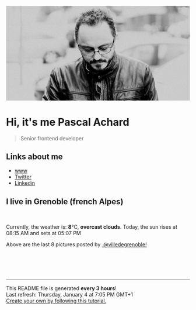 ![Pascal Achard](./images/photo-pascal-achard.jpg)
# Hi, it's me Pascal Achard
> Senior frontend developer

## Links about me
- [www](https://www.pascal-achard.com)
- [Twitter](https://twitter.com/botmaster)
- [Linkedin](http://www.linkedin.com/in/pascal-achard)


## I live in Grenoble (french Alpes)
<img src="https://openweathermap.org/img/wn/04n@2x.png" alt="">

Currently, the weather is: **8**°C, **overcast clouds**.
Today, the sun rises at 08:15 AM and sets at 05:07 PM

Above are the last 8 pictures posted by <a href="https://www.instagram.com/villedegrenoble/" target="_blank"><img alt="" src="https://upload.wikimedia.org/wikipedia/commons/thumb/e/e7/Instagram_logo_2016.svg/1024px-Instagram_logo_2016.svg.png" width="20"/> @villedegrenoble!</a>

<p style="display: flex; flex-wrap: wrap; gap: 20px;">
        <img src="https://cdn1.picuki.com/hosted-by-instagram/q/0exhNuNYnjBGZDHIdN5WmL9I2PEvHA5RNucaS7j0nyZiNxIsbHWB58ltwdev%7C%7CDlyKw1oASyLeD5m4oIiUV9UZFV6PEbfS7eIRDdT762fVoCr0TRk%7C%7CZBklrw0LXwaYH+s9MYrOzjYMTIfQeoEH%7C%7Cbx7a8Koru5A2MEo1zRMrBC0GAG4YWbVqFKwoV966yUlEri+YU8ajtO%7C%7CGByaRtmpNPb5DwIX%7C%7CD+fMBxsedISLQzicYRtr6+y2OHH24VdGZ9Sgq9iYjIzOsBgSnvVQ118WaMRJ19KkgT3HSQkicXt4cPqaSDFctu2vxl5u2CCmkPAjw7mDVosZqk2gXObTLx0XFVjleC7JfoXvAZvqDKE%7C%7CSVc9nz8wb5RbfsE6tLS3c%7C%7CDOuQXFqBdqDvJu0IxN4JI%7C%7CZN6E289FvvLbTw2kA=.jpeg" alt="" width="200"/>
        <img src="https://cdn1.picuki.com/hosted-by-instagram/q/0exhNuNYnjBGZDHIdN5WmL9I2PEvHA5RNucaS7j0nyZiNxIsbHWB58ltwdev%7C%7CDlyKw1oASyLeD5l5o4iU1xWZFRzO0HaQbCIRT5R66meVoCk0jZj959jnLg2JHcWYHep9MUtOzjYMTIfQeoEH%7C%7Cbx7a8Koru5A2MEoyX9auctwCIPuM23TKNy2JAtrKSDjkC2ptZ%7C%7CIjNLvG0jJ00m7NPfvnw1UvfPMc9g+PAnEPEzhMQ65OftxjGuBkYkL1F6RBaQm7OZvdYNshyucTE1pkCMYpgdKkc%7C%7CoHSallAysY5z38j3coJlhK5ojoHRbTEidHtniSVBuY2alSbUPTacym5lxTTZm4SWZP8R94XfJquQVMni63XLeZCYG74RCy9WId+CBnqaH%7C%7Cu1ONtQktYdRfxK0Q0=.jpeg" alt="" width="200"/>
        <img src="https://cdn1.picuki.com/hosted-by-instagram/q/0exhNuNYnjBGZDHIdN5WmL9I2PEvHA5RNecaS7j0nyZiNxIsbHWB58ltwdev%7C%7CDlyKw1oASyLeD5l5okpVl9XZFRzO0HaS7KPTjtc566eXYCl0Ddu8Jdnkr89KHIaYXOs%7C%7CsYkOzjYMTIfQeoEH%7C%7Cb2rOMJ+OXvbzIFuDKRMLQT9zJBpY6uSKVKz8J13bHR1Bv9vdBhGy5CoiVxfA8XrN7loi5XVfrjJs9zt6B6CLEIhMxWpr6gnSu5X2soeGpwWT6ars3+ke08hiL8KWRooieYSaoEIEQd3FSqkD1iot8GiYC1FbU0w6kvm%7C%7CORSWIKAk1AgiVIlZ+ctgLsSSaq3EEPlC2GhLy5L652mbT2AdbMcN%7C%7CZ5RTzZpOGRo54cC5XB83HcQzJMueiE9BQt6xpCPZUhHDm9xauUJGy0xYsUmAToRCqX8I2fPOe+7yt9iqC2zmKplQ=.jpeg" alt="" width="200"/>
        <img src="https://cdn1.picuki.com/hosted-by-instagram/q/0exhNuNYnjBGZDHIdN5WmL9I2PEvHA5RNucaS7j0nyZiNxIsbHWB58ltwdev%7C%7CDlyKw1oASyLeD5l5o0sVF1SZFRzO0HbT7eITjtd7q2YUoCj2jVm9JRhl7wxJXMXYnSu%7C%7CsYpOzjYMTIfQeoEH%7C%7Cbx7a8Koru5A2MGo1zRMrBC0GAG4fy3UPI7mslm3ayEv0Pxto0%7C%7CNylL9XkgKQcuptPR+XdYEvL+M4Byp6JzSPkCj9ND1OHtpCa5BTB7Kzg4KD6chYTJnLMWjifQRRwgwjmeVIgDEGBPjwO88RM1v9EPo6CTEohm+N8ZkIGRT2UFAjsm8lJhmMntxxzsbkKT5UZUyDH+y4zlIukBpbDlHP6paurt%7C%7CSnpI5iHFpVgT04gVObue1L%7C%7CFNKHQcdcy90aRdkehA7gtjmzd4%7C%7Cn1RcsVmxOhzLY.jpeg" alt="" width="200"/>
        <img src="https://cdn1.picuki.com/hosted-by-instagram/q/0exhNuNYnjBGZDHIdN5WmL9I2PEvHA5RNecaS7j0nyZiNxIsbHWB58ltwdev%7C%7CDlyKw1oASyLeD5k44oqUlxVZFRzO0HaTbSASTdW7KieVYCn1jJk8ZZol7w3KHIWZHCu9cMlOzjYMTIfQeoEH%7C%7Cbx7a8Koru5A2MGo1zRMrBC0GAG4fy3UPI7mslm3ayEv0Pxto0%7C%7CNylL9XkgKQcuptPR+XdbEvL+M4Byp6JzSPkCj9ND1OHtpCa5BTB7Kzc4KD6chYTJnLMknDDRXWQH%7C%7CXiLSIgDEEY8pl6Z8RM1v9EPo6CTEohm+N8ZkIGRT2UFAjsm8lJhmMntxxzsbkKai3xmxS3y1Lm%7C%7CVvUSorv%7C%7CNqCuW%7C%7Cfo+ynvSZ+KJpl5cXMOOaXkd0XyB9uHQcdcy90aRdpqgguWtjmzd4%7C%7Cn1RcsVmxOhzLY.jpeg" alt="" width="200"/>
        <img src="https://cdn1.picuki.com/hosted-by-instagram/q/0exhNuNYnjBGZDHIdN5WmL9I2PEvHA5RNecaS7j0nyZiNxIsbHWB58ltwdGn%7C%7CDh6Kwh9HS+LeD5j5oguVlRQZFV5NUzdTraITTlT6K6QV+7N0jRj8JJjlLk8KHMaYnGt9sMvVAmYdSgIGaYDG7uo%7C%7CesJ%7C%7CPnucjcFrjOMNbRKmDdttdCwFahlza4lsfe4kx2xu5xncG114WNxahlw5OLUqQUCSKn5PN1gpKZlR7pCjMML4Lyjymu+H2xkfWx9Ez7RtI7V2dENhhzrdSFlqjD2AZY1LHMRiVbmjx0Zgqo3gtWoFo5M4aYe4bXkZCACW2E2hj9LobK4nAHsSUGImUBRwT2Ej+b3ffZ79sXPBPW8cIrjwR6Qa+TYEZV+a1wHCfTpYEffMdDhBPlA26VjLOwXxkuFqTKzcqXmy1V+AWgc1m3cWcsgG7uiyqyb4X7U32%7C%7CXpAM9ww==.jpeg" alt="" width="200"/>
        <img src="https://cdn1.picuki.com/hosted-by-instagram/q/0exhNuNYnjBGZDHIdN5WmL9I2PEvHA5RNucaS7j0nyZiNxIsbHWB58ltwdGn%7C%7CDh6Kwh9HS+LeD5j4IksU19QZFN6NEzaT7SNRDdT7ayeVe7N1jFm8J9gkb03LnYWZ3Ku8ssrXAmYdSodF%7C%7CpPHL%7C%7Clo79UvOa0LGFq8zCXW%7C%7CdEnGZK55f0Z7F9mt9wuuS4jkja45BsLTNZ5momNkgl7NvepDFZEaa+NMB166d1RbMCxMkA%7C%7C6nRlSaHEmw+Jj8uRHagtIj+kOYA2ArwOQBo+nOKCrMsDnQhuWCujhJ3t4gj1aSJEbxL3PUakIH2bSAEXG428Fk71pu1ynOdV0Gv%7C%7CWl04UT0w764deYqvLP5H8qfd%7C%7Cba4TfPVKXcMo50REVXNvf4ZWzTIcS0C+kfmY4SSq0X9gbnpiX7S7734wB4AGgY2jCPCsE=.jpeg" alt="" width="200"/>
        <img src="https://cdn1.picuki.com/hosted-by-instagram/q/0exhNuNYnjBGZDHIdN5WmL9I2PEvHA5RNucaS7j0nyZiNxIsbHWB58ltwdGn%7C%7CDh6Kwh9HS+LeD5i4ogsUF5TZFB5Pk3cSraLSjpV6KibUICq2jJj8JVkkbo2LXUfZHKt8MYuOzjYMTIfQeoEH%7C%7Cb2rvUV%7C%7C%7C%7CLwazQFuDSQNOUtzCVG%7C%7CMm0X51wm8Qf8fTT0FOzv9R3GzNJzWM1eUAmscnbrSgLUbr2NsB%7C%7C9uwlCLECi4kD6ezqlWu2FHlsRGB9KDOertaQz7xFui3rSzow+DyFdoIaH2M11X2huDcJ6q97vanvcohp1KMZmoXmamMMfU1KhjUok5e%7C%7CynSAPSam1x4Ck1%7C%7CyxJC8JqYr85f2KNucZd%7C%7CL%7C%7CRLJSpfMM68VCm4aUsvMeQneCOOeAPt4jplKFcxJkVGwrVDoLefX+kpXQgpEgAuYBZYtEaSZwKn3.jpeg" alt="" width="200"/>
</p>

------------
<p>This README file is generated <b>every 3 hours</b>!
    <br />Last refresh: Thursday, January 4 at 7:05 PM GMT+1
    <br /><a href="https://medium.com/@th.guibert/how-to-create-a-self-updating-readme-md-for-your-github-profile-f8b05744ca91">Create your own by following this tutorial.</a>
</p>
<p><a href="https://github.com/botmaster/botmaster/actions/workflows/main.yaml"><img alt="" src="https://github.com/botmaster/botmaster/actions/workflows/main.yaml/badge.svg" /></a></p>

